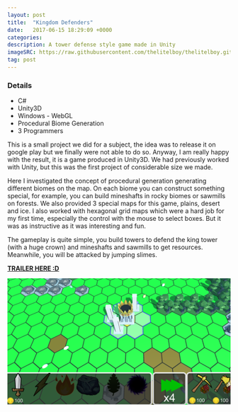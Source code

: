 ```yaml
---
layout: post
title:  "Kingdom Defenders"
date:   2017-06-15 18:29:09 +0000
categories:
description: A tower defense style game made in Unity
imageSRC: https://raw.githubusercontent.com/thelitelboy/thelitelboy.github.io/master/_assets/tower-defenders-game.png
tag: post
---
```


### Details
* C#
* Unity3D
* Windows - WebGL
* Procedural Biome Generation
* 3 Programmers

This is a small project we did for a subject, the idea was to release it on google play but we finally were not able to do so. Anyway, I am really happy with the result, it is a game produced in Unity3D. We had previously worked with Unity, but this was the first project of considerable size we made.

Here I investigated the concept of procedural generation generating different biomes on the map. On each biome you can construct something special, for example, you can build mineshafts in rocky biomes or sawmills on forests. We also provided 3 special maps for this game, plains, desert and ice. I also worked with hexagonal grid maps which were a hard job for my first time, especially the control with the mouse to select boxes. But it was as instructive as it was interesting and fun. 

The gameplay is quite simple, you build towers to defend the king tower (with a huge crown) and mineshafts and sawmills to get resources. Meanwhile, you will be attacked by jumping slimes. 

[**TRAILER HERE :D**][KD-Youtube]

![Game-IMG][KD-Game]

[KD-Game]: https://raw.githubusercontent.com/thelitelboy/thelitelboy.github.io/master/_assets/tower-defenders-game.png
[KD-Youtube]: https://www.youtube.com/watch?v=gf3ml1-neOk